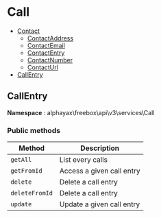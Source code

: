 # Call

- [Contact](./Contact/Contact.md)
  - [ContactAddress](#ContactAddress)
  - [ContactEmail](#ContactEmail)
  - [ContactEntry](#ContactEntry)
  - [ContactNumber](#ContactNumber)
  - [ContactUrl](#ContactUrl)
- [CallEntry](#CallEntry)


<a name="CallEntry"></a>
## CallEntry

**Namespace**  : alphayax\freebox\api\v3\services\Call

### Public methods

| Method | Description |
|---|---|
| `getAll` | List every calls | 
| `getFromId` | Access a given call entry | 
| `delete` | Delete a call entry | 
| `deleteFromId` | Delete a call entry | 
| `update` | Update a given call entry | 
